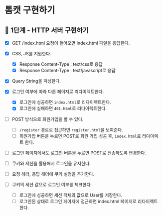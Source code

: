 # 톰캣 구현하기

## 🎯 1단계 - HTTP 서버 구현하기

- [x] GET /index.html 요청이 들어오면 index.html 파일을 응답한다.

- [x] CSS, JS를 지원한다.
  - [x] Response Content-Type : text/css로 응답
  - [x] Response Content-Type : text/javascript로 응답

- [x] Query String을 파싱한다.

- [x] 로그인 여부에 따라 다른 페이지로 리다이렉트한다.
  - [x] 로그인에 성공하면 `index.html`로 리다이렉트한다.
  - [x] 로그인에 실패하면 `401.html`로 리다이렉트한다.

- [ ] POST 방식으로 회원가입을 할 수 있다.
  - [ ] `/register` 경로로 접근하면 `register.html`을 보여준다.
  - [ ] 회원가입 버튼을 누르면 POST로 회원 가입 성공 후, `index.html`로 리다이렉트 한다.

- [ ] 로그인 페이지에서도 로그인 버튼을 누르면 POST로 전송하도록 변경한다.

- [ ] 쿠키와 세션을 활용해서 로그인을 유지한다.
 - [ ] 요청 헤더, 응답 헤더에 쿠키 설정을 추가한다.
 - [ ] 쿠키의 세션 값으로 로그인 여부를 체크한다.
   - [ ] 로그인에 성공하면 세션 객체의 값으로 User를 저장한다.
   - [ ] 로그인된 상태로 로그인 페이지에 접근하면 index.html 페이지로 리다이렉트한다.
